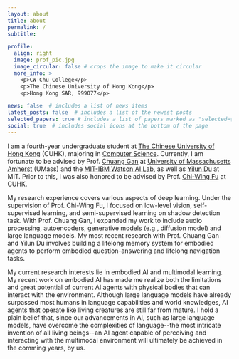 ```yaml
---
layout: about
title: about
permalink: /
subtitle: 

profile:
  align: right
  image: prof_pic.jpg
  image_circular: false # crops the image to make it circular
  more_info: >
    <p>CW Chu College</p>
    <p>The Chinese University of Hong Kong</p>
    <p>Hong Kong SAR, 999077</p>

news: false  # includes a list of news items
latest_posts: false  # includes a list of the newest posts
selected_papers: true # includes a list of papers marked as "selected={true}"
social: true  # includes social icons at the bottom of the page
---
```


[//]: # (Write your biography here. TESTTESTTEST Tell the world about yourself. Link to your favorite [subreddit]&#40;http://reddit.com&#41;. You can put a picture in, too. The code is already in, just name your picture `prof_pic.jpg` and put it in the `img/` folder.)

[//]: # ()
[//]: # (Put your address / P.O. box / other info right below your picture. You can also disable any of these elements by editing `profile` property of the YAML header of your `_pages/about.md`. Edit `_bibliography/papers.bib` and Jekyll will render your [publications page]&#40;/al-folio/publications/&#41; automatically.)

[//]: # ()
[//]: # (Link to your social media connections, too. This theme is set up to use [Font Awesome icons]&#40;https://fontawesome.com/&#41; and [Academicons]&#40;https://jpswalsh.github.io/academicons/&#41;, like the ones below. Add your Facebook, Twitter, LinkedIn, Google Scholar, or just disable all of them.)

I am a fourth-year undergraduate student at [The Chinese University of Hong Kong](https://www.cuhk.edu.hk/english/index.html) (CUHK), majoring in [Computer Science](https://www.cse.cuhk.edu.hk/). 
Currently, I am fortunate to be advised by Prof. [Chuang Gan](https://people.csail.mit.edu/ganchuang/) at [University of Massachusetts Amherst](https://www.umass.edu/) (UMass) and the [MIT-IBM Watson AI Lab](https://mitibmwatsonailab.mit.edu/), as well as [Yilun Du](https://yilundu.github.io/) at MIT. 
Prior to this, I was also honored to be advised by Prof. [Chi-Wing Fu](https://www.cse.cuhk.edu.hk/~cwfu/) at CUHK. 

My research experience covers various aspects of deep learning. Under the supervision of Prof. Chi-Wing Fu, I focused on low-level vision, self-supervised learning, and semi-supervised learning on shadow detection task.  With Prof. Chuang Gan, I expanded my work to include audio processing, autoencoders, generative models (e.g., diffusion model) and large language models. My most recent research with Prof. Chuang Gan and Yilun Du involves building a lifelong memory system for embodied agents to perform embodied question-answering and lifelong navigation tasks. 

My current research interests lie in embodied AI and multimodal learning.  My recent work on embodied AI has made me realize both the limitations and great potential of current AI agents with physical bodies that can interact with the environment. Although large language models have already surpassed most humans in language capabilities and world knowledges, AI agents that operate like living creatures are still far from mature. I hold a plain belief that, since our advancements in AI, such as large language models, have overcome the complexities of language--the most intricate invention of all living beings--an AI agent capable of perceiving and interacting with the multimodal environment will ultimately be achieved in the comming years, by us.
